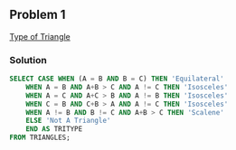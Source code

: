 ## Problem 1
[Type of Triangle](https://www.hackerrank.com/challenges/what-type-of-triangle/problem?isFullScreen=true)

### Solution
```sql
SELECT CASE WHEN (A = B AND B = C) THEN 'Equilateral'
    WHEN A = B AND A+B > C AND A != C THEN 'Isosceles'
    WHEN A = C AND A+C > B AND A != B THEN 'Isosceles'
    WHEN C = B AND C+B > A AND A != C THEN 'Isosceles'
    WHEN A != B AND B != C AND A+B > C THEN 'Scalene'
    ELSE 'Not A Triangle'
    END AS TRITYPE
FROM TRIANGLES;
```
